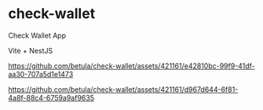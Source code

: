 # check-wallet
Check Wallet App

Vite + NestJS




https://github.com/betula/check-wallet/assets/421161/e42810bc-99f9-41df-aa30-707a5d1e1473



https://github.com/betula/check-wallet/assets/421161/d967d644-6f81-4a8f-88c4-6759a9af9635

